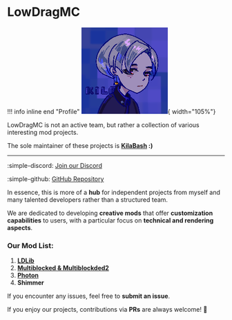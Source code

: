 # LowDragMC

!!! info inline end "Profile"
    ![Profile](assets/profile.png){ width="105%"}

LowDragMC is not an active team, but rather a collection of various interesting mod projects.  

The sole maintainer of these projects is **[KilaBash](https://github.com/Yefancy) :)**  

---

:simple-discord: [Join our Discord](https://discord.com/invite/sDdf2yD9bh)  

:simple-github: [GitHub Repository](https://github.com/Low-Drag-MC)  

In essence, this is more of a **hub** for independent projects from myself and many talented developers rather than a structured team.  

We are dedicated to developing **creative mods** that offer **customization capabilities** to users, with a particular focus on **technical and rendering aspects**.  

### **Our Mod List**:
1. [**LDLib**](ldlib/index.md)  
2. [**Multiblocked & Multiblockded2**](multiblocked2/index.md)
3. [**Photon**](photon/index.md)  
4. **Shimmer**  

If you encounter any issues, feel free to **submit an issue**.  

If you enjoy our projects, contributions via **PRs** are always welcome! 🚀